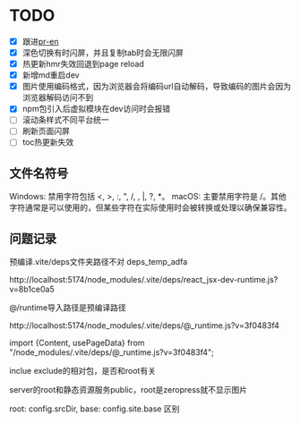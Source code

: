 # TODO

- [x] 跟进[pr-en](https://github.com/vitejs/vite/pull/15806#issuecomment-1926499802)
- [x] 深色切换有时闪屏，并且复制tab时会无限闪屏
- [x] 热更新hmr失效回退到page reload
- [x] 新增md重启dev
- [x] 图片使用编码格式，因为浏览器会将编码url自动解码，导致编码的图片会因为浏览器解码访问不到
- [x] npm包引入后虚拟模块在dev访问时会报错
- [ ] 滚动条样式不同平台统一
- [ ] 刷新页面闪屏
- [ ] toc热更新失效

## 文件名符号

Windows: 禁用字符包括 <, >, :, ", /, \, |, ?, \*。
macOS: 主要禁用字符是 /。其他字符通常是可以使用的，但某些字符在实际使用时会被转换或处理以确保兼容性。

## 问题记录

预编译.vite/deps文件夹路径不对 deps_temp_adfa

http://localhost:5174/node_modules/.vite/deps/react_jsx-dev-runtime.js?v=8b1ce0a5

@/runtime导入路径是预编译路径

http://localhost:5174/node_modules/.vite/deps/@\_runtime.js?v=3f0483f4

import {Content, usePageData} from "/node_modules/.vite/deps/@\_runtime.js?v=3f0483f4";

inclue exclude的相对包，是否和root有关

server的root和静态资源服务public，root是zeropress就不显示图片

root: config.srcDir,
base: config.site.base 区别
